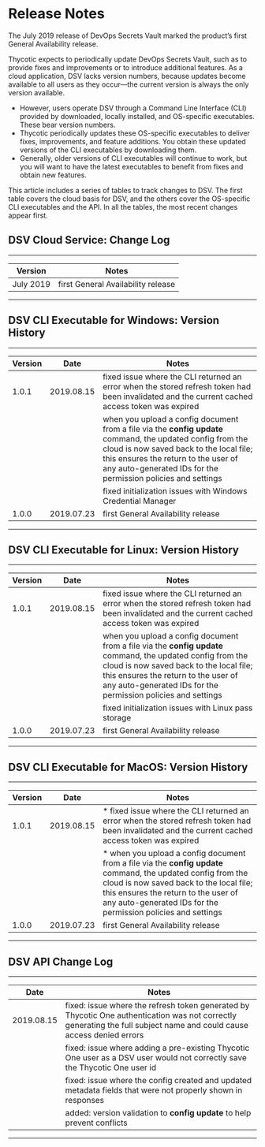 ﻿[title]: # (Release Notes)
[tags]: # (DevOps Secrets Vault,DSV,)
[priority]: # (2200)

# Release Notes

The July 2019 release of DevOps Secrets Vault marked the product’s first General Availability release.

Thycotic expects to periodically update DevOps Secrets Vault, such as to provide fixes and improvements or to introduce additional features. As a cloud application, DSV lacks version numbers, because updates become available to all users as they occur—the current version is always the only version available.

* However, users operate DSV through a Command Line Interface (CLI) provided by downloaded, locally installed, and OS-specific executables. These bear version numbers.
* Thycotic periodically updates these OS-specific executables to deliver fixes, improvements, and feature additions. You obtain these updated versions of the CLI executables by downloading them.
* Generally, older versions of CLI executables will continue to work, but you will want to have the latest executables to benefit from fixes and obtain new features.

This article includes a series of tables to track changes to DSV. The first table covers the cloud basis for DSV, and the others cover the OS-specific CLI executables and the API. In all the tables, the most recent changes appear first.

## DSV Cloud Service: Change Log

  
---
  

| **Version**   | **Notes**                           |
|---------------|-------------------------------------|
| July 2019     | first General Availability release  |

  
---
  

## DSV CLI Executable for Windows: Version History

  
---
  

| **Version** | **Date**   | **Notes**  |
|-------------|------------|------------|
| 1.0.1       | 2019.08.15 | fixed issue where the CLI returned an error when the stored refresh token had been invalidated and the current cached access token was expired |
|             |            | when you upload a config document from a file via the **config update** command, the updated config from the cloud is now saved back to the local file; this ensures the return to the user of any auto-generated IDs for the permission policies and settings |
|             |            | fixed initialization issues with Windows Credential Manager |
| 1.0.0       | 2019.07.23 | first General Availability release |

  
---
  

## DSV CLI Executable for Linux: Version History

  
---
  


| **Version** | **Date**   | **Notes**  |
|-------------|------------|------------|
| 1.0.1       | 2019.08.15 | fixed issue where the CLI returned an error when the stored refresh token had been invalidated and the current cached access token was expired |
|             |            | when you upload a config document from a file via the **config update** command, the updated config from the cloud is now saved back to the local file; this ensures the return to the user of any auto-generated IDs for the permission policies and settings |
|             |            | fixed initialization issues with Linux pass storage |
| 1.0.0       | 2019.07.23 | first General Availability release |

  
---
  

## DSV CLI Executable for MacOS: Version History

  
---
  


| **Version** | **Date**   | **Notes**  |
|-------------|------------|------------|
| 1.0.1       | 2019.08.15 | * fixed issue where the CLI returned an error when the stored refresh token had been invalidated and the current cached access token was expired |
|             |            | * when you upload a config document from a file via the **config update** command, the updated config from the cloud is now saved back to the local file; this ensures the return to the user of any auto-generated IDs for the permission policies and settings |
| 1.0.0       | 2019.07.23 | first General Availability release |

  
---
  

## DSV API Change Log

  
---
  

| **Date**   | **Notes**  |
|------------|------------|
| 2019.08.15 | fixed: issue where the refresh token generated by Thycotic One authentication was not correctly generating the full subject name and could cause access denied errors |
|            | fixed: issue where adding a pre-existing Thycotic One user as a DSV user would not correctly save the Thycotic One user id |
|            | fixed: issue where the config created and updated metadata fields that were not properly shown in responses |
|            | added: version validation to **config update** to help prevent conflicts |

  
---
  
